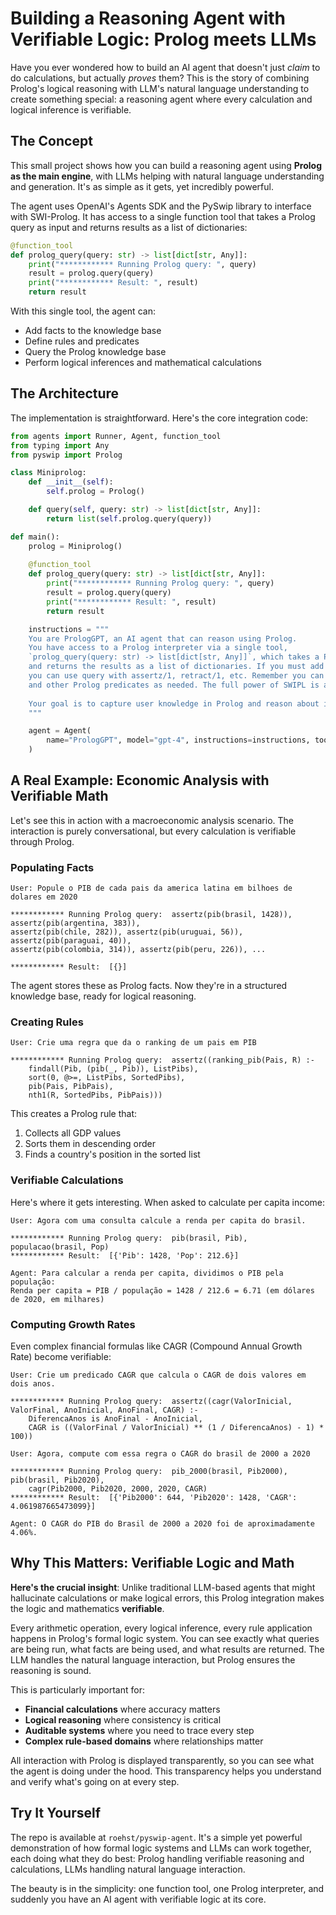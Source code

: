 # Building a Reasoning Agent with Verifiable Logic: Prolog meets LLMs

Have you ever wondered how to build an AI agent that doesn't just *claim* to do calculations, but actually *proves* them? This is the story of combining Prolog's logical reasoning with LLM's natural language understanding to create something special: a reasoning agent where every calculation and logical inference is verifiable.

## The Concept

This small project shows how you can build a reasoning agent using **Prolog as the main engine**, with LLMs helping with natural language understanding and generation. It's as simple as it gets, yet incredibly powerful.

The agent uses OpenAI's Agents SDK and the PySwip library to interface with SWI-Prolog. It has access to a single function tool that takes a Prolog query as input and returns results as a list of dictionaries:

```python
@function_tool
def prolog_query(query: str) -> list[dict[str, Any]]:
    print("************ Running Prolog query: ", query)
    result = prolog.query(query)
    print("************ Result: ", result)
    return result
```

With this single tool, the agent can:
- Add facts to the knowledge base
- Define rules and predicates
- Query the Prolog knowledge base
- Perform logical inferences and mathematical calculations

## The Architecture

The implementation is straightforward. Here's the core integration code:

```python
from agents import Runner, Agent, function_tool
from typing import Any
from pyswip import Prolog

class Miniprolog:
    def __init__(self):
        self.prolog = Prolog()

    def query(self, query: str) -> list[dict[str, Any]]:
        return list(self.prolog.query(query))

def main():
    prolog = Miniprolog()
    
    @function_tool
    def prolog_query(query: str) -> list[dict[str, Any]]:
        print("************ Running Prolog query: ", query)
        result = prolog.query(query)
        print("************ Result: ", result)
        return result

    instructions = """
    You are PrologGPT, an AI agent that can reason using Prolog.
    You have access to a Prolog interpreter via a single tool,
    `prolog_query(query: str) -> list[dict[str, Any]]`, which takes a Prolog query as input
    and returns the results as a list of dictionaries. If you must add new facts or rules,
    you can use query with assertz/1, retract/1, etc. Remember you can use listings, findall/3,
    and other Prolog predicates as needed. The full power of SWIPL is at your disposal.
    
    Your goal is to capture user knowledge in Prolog and reason about it.
    """

    agent = Agent(
        name="PrologGPT", model="gpt-4", instructions=instructions, tools=[prolog_query]
    )
```

## A Real Example: Economic Analysis with Verifiable Math

Let's see this in action with a macroeconomic analysis scenario. The interaction is purely conversational, but every calculation is verifiable through Prolog.

### Populating Facts

```
User: Popule o PIB de cada pais da america latina em bilhoes de dolares em 2020

************ Running Prolog query:  assertz(pib(brasil, 1428)), assertz(pib(argentina, 383)), 
assertz(pib(chile, 282)), assertz(pib(uruguai, 56)), assertz(pib(paraguai, 40)), 
assertz(pib(colombia, 314)), assertz(pib(peru, 226)), ...

************ Result:  [{}]
```

The agent stores these as Prolog facts. Now they're in a structured knowledge base, ready for logical reasoning.

### Creating Rules

```
User: Crie uma regra que da o ranking de um pais em PIB

************ Running Prolog query:  assertz((ranking_pib(Pais, R) :- 
    findall(Pib, (pib(_, Pib)), ListPibs), 
    sort(0, @>=, ListPibs, SortedPibs), 
    pib(Pais, PibPais), 
    nth1(R, SortedPibs, PibPais)))
```

This creates a Prolog rule that:
1. Collects all GDP values
2. Sorts them in descending order
3. Finds a country's position in the sorted list

### Verifiable Calculations

Here's where it gets interesting. When asked to calculate per capita income:

```
User: Agora com uma consulta calcule a renda per capita do brasil.

************ Running Prolog query:  pib(brasil, Pib), populacao(brasil, Pop)
************ Result:  [{'Pib': 1428, 'Pop': 212.6}]

Agent: Para calcular a renda per capita, dividimos o PIB pela população:
Renda per capita = PIB / população = 1428 / 212.6 = 6.71 (em dólares de 2020, em milhares)
```

### Computing Growth Rates

Even complex financial formulas like CAGR (Compound Annual Growth Rate) become verifiable:

```
User: Crie um predicado CAGR que calcula o CAGR de dois valores em dois anos.

************ Running Prolog query:  assertz((cagr(ValorInicial, ValorFinal, AnoInicial, AnoFinal, CAGR) :- 
    DiferencaAnos is AnoFinal - AnoInicial, 
    CAGR is ((ValorFinal / ValorInicial) ** (1 / DiferencaAnos) - 1) * 100))

User: Agora, compute com essa regra o CAGR do brasil de 2000 a 2020

************ Running Prolog query:  pib_2000(brasil, Pib2000), pib(brasil, Pib2020), 
    cagr(Pib2000, Pib2020, 2000, 2020, CAGR)
************ Result:  [{'Pib2000': 644, 'Pib2020': 1428, 'CAGR': 4.061987665473099}]

Agent: O CAGR do PIB do Brasil de 2000 a 2020 foi de aproximadamente 4.06%.
```

## Why This Matters: Verifiable Logic and Math

**Here's the crucial insight**: Unlike traditional LLM-based agents that might hallucinate calculations or make logical errors, this Prolog integration makes the logic and mathematics **verifiable**. 

Every arithmetic operation, every logical inference, every rule application happens in Prolog's formal logic system. You can see exactly what queries are being run, what facts are being used, and what results are returned. The LLM handles the natural language interaction, but Prolog ensures the reasoning is sound.

This is particularly important for:
- **Financial calculations** where accuracy matters
- **Logical reasoning** where consistency is critical  
- **Auditable systems** where you need to trace every step
- **Complex rule-based domains** where relationships matter

All interaction with Prolog is displayed transparently, so you can see what the agent is doing under the hood. This transparency helps you understand and verify what's going on at every step.

## Try It Yourself

The repo is available at `roehst/pyswip-agent`. It's a simple yet powerful demonstration of how formal logic systems and LLMs can work together, each doing what they do best: Prolog handling verifiable reasoning and calculations, LLMs handling natural language interaction.

The beauty is in the simplicity: one function tool, one Prolog interpreter, and suddenly you have an AI agent with verifiable logic at its core.
